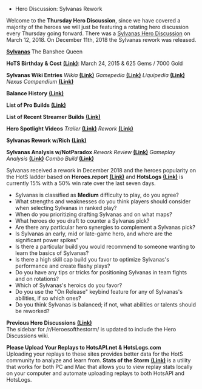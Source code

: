 * Hero Discussion: Sylvanas Rework 

Welcome to the **Thursday Hero Discussion**, since we have covered a majority of the heroes we will just be featuring a rotating hero discussion every Thursday going forward.  There was a [Sylvanas Hero Discussion](https://www.reddit.com/r/heroesofthestorm/comments/83ub2f/hero_discussion_sylvanas/) on March 12, 2018.  On December 11th, 2018 the Sylvanas rework was released.  

[**Sylvanas**](https://vignette.wikia.nocookie.net/heroesofthestorm/images/8/81/Sylvanas_the_banshee_queen_by_mr_jack.jpg/revision/latest?cb=20180129145634) The Banshee Queen

**HoTS Birthday & Cost** [**(Link)**](https://heroesofthestorm.gamepedia.com/List_of_heroes_by_release_date): March 24, 2015 & 625 Gems / 7000 Gold

**Sylvanas Wiki Entries** *Wikia* [**(Link)**](http://heroesofthestorm.wikia.com/wiki/Sylvanas) *Gamepedia* [**(Link)**](https://heroesofthestorm.gamepedia.com/Sylvanas) *Liquipedia* [**(Link)**](http://liquipedia.net/heroes/Sylvanas) *Nexus Compendium* [**(Link)**](http://nexuscompendium.com/hero.php?h=sylvanas)  

**Balance History** [**(Link)**](https://heroespatchnotes.com/hero/sylvanas.html)

**List of Pro Builds** [**(Link)**](https://lerhond.pl/probuilds/Sylvanas/)  

**List of Recent Streamer Builds** [**(Link)**](https://heroesshare.net/games/hero/53)  

**Hero Spotlight Videos** *Trailer* [**(Link)**](https://www.youtube.com/watch?v=I70plIgmn1I) *Rework* [**(Link)**](https://www.youtube.com/watch?v=FAmq3saNt8M)  

**Sylvanas Rework w/Rich** [**(Link)**](https://www.youtube.com/watch?v=uPv2hMuTGsA)  

**Sylvanas Analysis w/NotParadox** *Rework Review* [**(Link)**](https://www.youtube.com/watch?v=YnvFe-SBcs0) *Gameplay Analysis* [**(Link)**](https://www.youtube.com/watch?v=7TvIB8nZGaY) *Combo Build* [**(Link)**](https://www.youtube.com/watch?v=j1MQKWJttMQ&t=915s) 

Sylvanas received a rework in December 2018 and the heroes popularity on the HotS ladder based on **Heroes.report** [**(Link)**](https://heroes.report/heroes/Sylvanas) and **HotsLogs** [**(Link)**](https://www.hotslogs.com/Sitewide/HeroDetails?Hero=Sylvanas) is currently 15% with a 50% win rate over the last seven days.  
  
* Sylvanas is classified as **Medium** difficulty to play, do you agree?
* What strengths and weaknesses do you think players should consider when selecting Sylvanas in ranked play?
* When do you prioritizing drafting Sylvanas and on what maps?
* What heroes do you draft to counter a Sylvanas pick?
* Are there any particular hero synergies to complement a Sylvanas pick?
* Is Sylvanas an early, mid or late-game hero, and where are the significant power spikes"
* Is there a particular build you would recommend to someone wanting to learn the basics of Sylvanas?
* Is there a high skill cap build you favor to optimize Sylvanas's performance and create flashy plays?
* Do you have any tips or tricks for positioning Sylvanas in team fights and on rotations?
* Which of Sylvanas's heroics do you favor?  
* Do you use the "On Release" keybind feature for any of Sylvanas's abilities, if so which ones?
* Do you think Sylvanas is balanced; if not, what abilities or talents should be reworked?

**Previous Hero Discussions** [**(Link)**](https://www.reddit.com/r/heroesofthestorm/wiki/herodiscussions)  
The sidebar for /r/Heroesofthestorm/ is updated to include the Hero Discussions wiki.

**Please Upload Your Replays to HotsAPI.net & HotsLogs.com**  
Uploading your replays to these sites provides better data for the HotS community to analyze and learn from. **Stats of the Storm** [**(Link)**](https://ebshimizu.github.io/stats-of-the-storm/) is a utility that works for both PC and Mac that allows you to view replay stats locally on your computer and automate uploading replays to both HotsAPI and HotsLogs.
